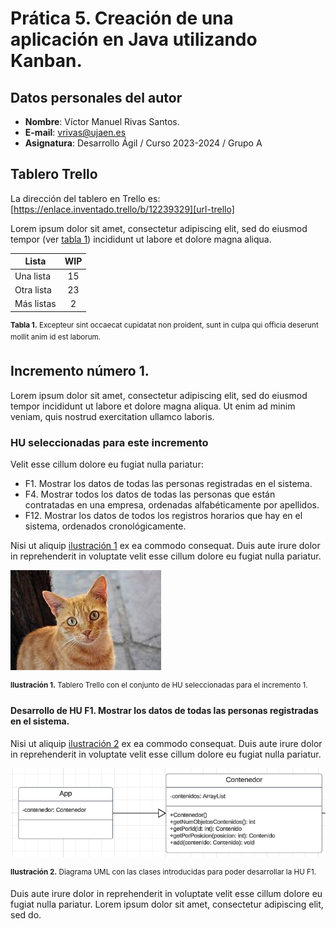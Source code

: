 # Prática 5. Creación de una aplicación en Java utilizando Kanban.
## Datos personales del autor
* **Nombre**: Víctor Manuel Rivas Santos.
* **E-mail**: vrivas@ujaen.es
* **Asignatura**: Desarrollo Ágil / Curso 2023-2024 / Grupo A

## Tablero Trello
La dirección del tablero en Trello es: [https://enlace.inventado.trello/b/12239329][url-trello]


Lorem ipsum dolor sit amet, consectetur adipiscing elit, sed do eiusmod tempor (ver [tabla 1](#tabla-listas-wip)) incididunt ut labore et dolore magna aliqua.

<anchor id="tabla-listas-wip"/>

| Lista | WIP |
|-|:-:|
| Una lista | 15 |
| Otra lista | 23 |
| Más listas | 2 |

<sup>**Tabla 1.** Excepteur sint occaecat cupidatat non proident, sunt in culpa qui officia deserunt mollit anim id est laborum.</sup>

## Incremento número 1.
Lorem ipsum dolor sit amet, consectetur adipiscing elit, sed do eiusmod tempor incididunt ut labore et dolore magna aliqua. Ut enim ad minim veniam, quis nostrud exercitation ullamco laboris.

### HU seleccionadas para este incremento
Velit esse cillum dolore eu fugiat nulla pariatur:
* F1. Mostrar los datos de todas las personas registradas en el sistema.
* F4. Mostrar todos los datos de todas las personas que están contratadas en una empresa, ordenadas alfabéticamente por apellidos.
* F12. Mostrar los datos de todos los registros horarios que hay en el sistema, ordenados cronológicamente.

Nisi ut aliquip [ilustración 1](#ilustracion-seleccionadas-incr-1) ex ea commodo consequat. Duis aute irure dolor in reprehenderit in voluptate velit esse cillum dolore eu fugiat nulla pariatur.

<anchor id="ilustracion-seleccionadas-incr-1"/>

![Tablero Trello con el conjunto de HU seleccionadas para el incremento 1.](./assets/img/gato1.jpg)

<sup>**Ilustración 1.** Tablero Trello con el conjunto de HU seleccionadas para el incremento 1.</sup>

#### Desarrollo de HU F1. Mostrar los datos de todas las personas registradas en el sistema.

Nisi ut aliquip [ilustración 2](#ilustracion-uml-f1) ex ea commodo consequat. Duis aute irure dolor in reprehenderit in voluptate velit esse cillum dolore eu fugiat nulla pariatur.


<anchor id="ilustracion-uml-f1"/>

![Diagrama UML necesario para implementar la HU F1](./assets/img/uml-f1.png)

<sup>**Ilustración 2.** Diagrama UML con las clases introducidas para poder desarrollar la HU F1.</sup>

Duis aute irure dolor in reprehenderit in voluptate velit esse cillum dolore eu fugiat nulla pariatur. Lorem ipsum dolor sit amet, consectetur adipiscing elit, sed do.

<!-- Enlaces --> 
[url-trello]: https://enlace.inventado.trello/b/12239329